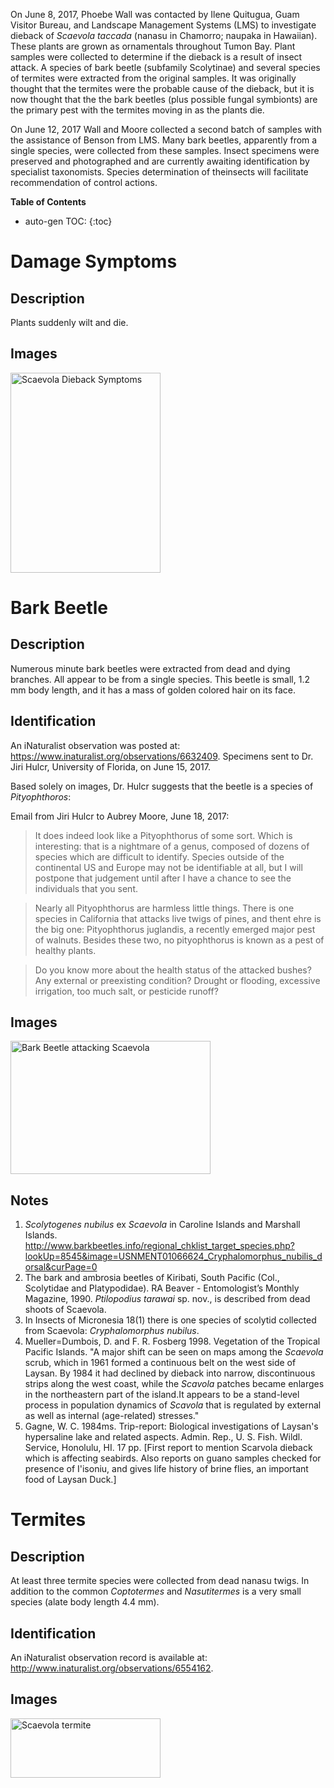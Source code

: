 

On June 8, 2017, Phoebe Wall was contacted by Ilene Quitugua, Guam Visitor Bureau, and Landscape Management Systems (LMS) to investigate dieback of *Scaevola taccada* (nanasu in Chamorro; naupaka in Hawaiian). These plants are grown as ornamentals
throughout Tumon Bay.  Plant samples were collected to determine if the dieback is a result of insect attack. A species of bark beetle (subfamily Scolytinae) and several species of termites were extracted from the original samples. It was originally thought that the termites were the probable cause of the dieback, but it is now thought that the the bark beetles (plus possible fungal symbionts) are the primary pest with the termites moving in as the plants die.

On June 12, 2017 Wall and Moore collected a second batch of samples with the assistance of Benson from LMS. Many bark beetles, apparently from a single species, were collected from these samples. Insect specimens were preserved and photographed and are
currently awaiting identification by specialist taxonomists. Species determination of theinsects will facilitate recommendation of control actions.

**Table of Contents**
* auto-gen TOC:
{:toc}

# Damage Symptoms

## Description
Plants suddenly wilt and die.

## Images
<a data-flickr-embed="true"  href="https://www.flickr.com/photos/62580975@N02/albums/72157682123826633" title="Scaevola Dieback Symptoms"><img src="https://c1.staticflickr.com/5/4274/35294687485_dda05409e8_n.jpg" width="240" height="320" alt="Scaevola Dieback Symptoms"></a><script async src="//embedr.flickr.com/assets/client-code.js" charset="utf-8"></script>

# Bark Beetle

## Description
Numerous minute bark beetles were extracted from dead and dying branches. All appear to be from a single species. This beetle is small, 1.2 mm body length, and it has a mass of golden colored hair on its face.

## Identification
An iNaturalist observation was posted at: <https://www.inaturalist.org/observations/6632409>. Specimens sent to Dr. Jiri Hulcr, University of Florida, on June 15, 2017.

Based solely on images, Dr. Hulcr suggests that the beetle is a species of *Pityophthoros*:

Email from Jiri Hulcr to Aubrey Moore, June 18, 2017:

> It does indeed look like a Pityophthorus of some sort. Which is interesting: that is a nightmare of a genus, composed of dozens of species which are difficult to identify. Species outside of the continental US and Europe may not be identifiable at all,  but I will postpone that judgement until after I have a chance to see the individuals that you sent.

> Nearly all Pityophthorus are harmless little things. There is one species in California that attacks live twigs of pines, and thent ehre is the big one: Pityophthorus juglandis, a recently emerged major pest of walnuts. Besides these two, no pityophthorus is known as a pest of healthy plants.

> Do you know more about the health status of the attacked bushes? Any external or preexisting condition? Drought or flooding, excessive irrigation, too much salt, or pesticide runoff?


## Images
<a data-flickr-embed="true"  href="https://www.flickr.com/photos/62580975@N02/albums/72157682026200944" title="Bark Beetle attacking Scaevola"><img src="https://c1.staticflickr.com/5/4211/34903682210_79cfb00978_n.jpg" width="320" height="213" alt="Bark Beetle attacking Scaevola"></a><script async src="//embedr.flickr.com/assets/client-code.js" charset="utf-8"></script>

## Notes
1. *Scolytogenes nubilus* ex *Scaevola* in Caroline Islands and Marshall Islands. <http://www.barkbeetles.info/regional_chklist_target_species.php?lookUp=8545&image=USNMENT01066624_Cryphalomorphus_nubilis_dorsal&curPage=0>
2. The bark and ambrosia beetles of Kiribati, South Pacific (Col., Scolytidae and Platypodidae).  RA Beaver - Entomologist’s Monthly Magazine, 1990.  *Ptilopodius tarawai* sp. nov., is described from dead shoots of Scaevola.
3. In Insects of Micronesia 18(1) there is one species of scolytid collected from Scaevola: *Cryphalomorphus nubilus*.
4. Mueller=Dumbois, D. and F. R. Fosberg 1998. Vegetation of the Tropical Pacific Islands.
"A major shift can be seen on maps among the *Scaevola* scrub, which in 1961 formed a continuous belt on the west side of Laysan. By 1984 it had declined by dieback into narrow, discontinuous strips along the west coast, while the *Scavola* patches became enlarges in the northeastern part of the island.It appears to be a stand-level process in population dynamics of *Scavola* that is regulated by external as well as internal (age-related) stresses." 
5. Gagne, W. 
C. 
1984ms. 
Trip-report: 
Biological   investigations 
of 
Laysan's 
hypersaline 
lake   and   related   aspects. 
Admin. 
Rep., 
U. 
S.  Fish.   Wildl. 
Service, 
Honolulu, 
HI. 
17 
pp. 
[First 
report 
to 
mention 
Scarvola 
dieback 
which 
is 
affecting 
seabirds. 
Also 
reports  on 
guano 
samples 
checked  for  presence 
of 
I'isoniu, 
and 
gives 
life  history  of  brine  flies, 
an 
important  food 
of Laysan  Duck.] 

# Termites

## Description
At least three termite species were collected from dead nanasu twigs. In addition to the common *Coptotermes* and *Nasutitermes* is a very small species (alate body length 4.4 mm).

## Identification
An iNaturalist observation record is available at: <http://www.inaturalist.org/observations/6554162>. 

## Images
<a data-flickr-embed="true" data-footer="true"  href="https://www.flickr.com/photos/62580975@N02/albums/72157683010104530" title="Scaevola termite"><img src="https://c1.staticflickr.com/5/4204/35128248322_13398e77d3_m.jpg" width="240" height="95" alt="Scaevola termite"></a><script async src="//embedr.flickr.com/assets/client-code.js" charset="utf-8"></script>


